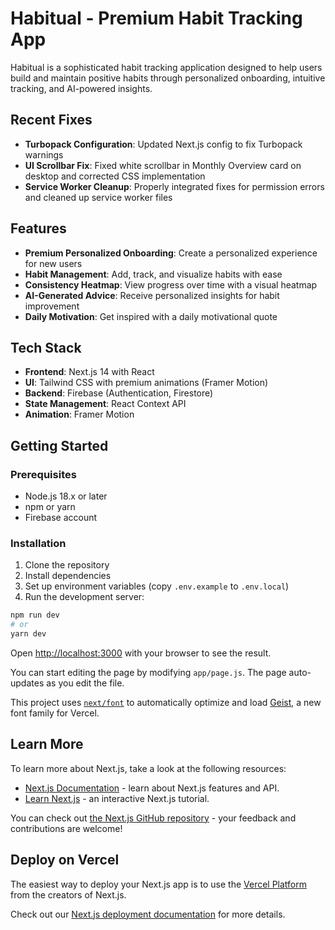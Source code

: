 # Habitual - Premium Habit Tracking App

Habitual is a sophisticated habit tracking application designed to help users build and maintain positive habits through personalized onboarding, intuitive tracking, and AI-powered insights.

## Recent Fixes

- **Turbopack Configuration**: Updated Next.js config to fix Turbopack warnings
- **UI Scrollbar Fix**: Fixed white scrollbar in Monthly Overview card on desktop and corrected CSS implementation
- **Service Worker Cleanup**: Properly integrated fixes for permission errors and cleaned up service worker files

## Features

- **Premium Personalized Onboarding**: Create a personalized experience for new users
- **Habit Management**: Add, track, and visualize habits with ease
- **Consistency Heatmap**: View progress over time with a visual heatmap
- **AI-Generated Advice**: Receive personalized insights for habit improvement
- **Daily Motivation**: Get inspired with a daily motivational quote

## Tech Stack

- **Frontend**: Next.js 14 with React
- **UI**: Tailwind CSS with premium animations (Framer Motion)
- **Backend**: Firebase (Authentication, Firestore)
- **State Management**: React Context API
- **Animation**: Framer Motion

## Getting Started

### Prerequisites

- Node.js 18.x or later
- npm or yarn
- Firebase account

### Installation

1. Clone the repository
2. Install dependencies
3. Set up environment variables (copy `.env.example` to `.env.local`)
4. Run the development server:

```bash
npm run dev
# or
yarn dev
```

Open [http://localhost:3000](http://localhost:3000) with your browser to see the result.

You can start editing the page by modifying `app/page.js`. The page auto-updates as you edit the file.

This project uses [`next/font`](https://nextjs.org/docs/app/building-your-application/optimizing/fonts) to automatically optimize and load [Geist](https://vercel.com/font), a new font family for Vercel.

## Learn More

To learn more about Next.js, take a look at the following resources:

- [Next.js Documentation](https://nextjs.org/docs) - learn about Next.js features and API.
- [Learn Next.js](https://nextjs.org/learn) - an interactive Next.js tutorial.

You can check out [the Next.js GitHub repository](https://github.com/vercel/next.js) - your feedback and contributions are welcome!

## Deploy on Vercel

The easiest way to deploy your Next.js app is to use the [Vercel Platform](https://vercel.com/new?utm_medium=default-template&filter=next.js&utm_source=create-next-app&utm_campaign=create-next-app-readme) from the creators of Next.js.

Check out our [Next.js deployment documentation](https://nextjs.org/docs/app/building-your-application/deploying) for more details.
